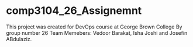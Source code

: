 # comp3104_26_Assignemnt
This project was created for DevOps course at George Brown College
By group number 26
Team Memebers: Vedoor Barakat, Isha Joshi and Josefin ABdulaziz.